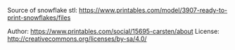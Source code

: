 Source of snowflake stl:
https://www.printables.com/model/3907-ready-to-print-snowflakes/files

Author: https://www.printables.com/social/15695-carsten/about
License: http://creativecommons.org/licenses/by-sa/4.0/
